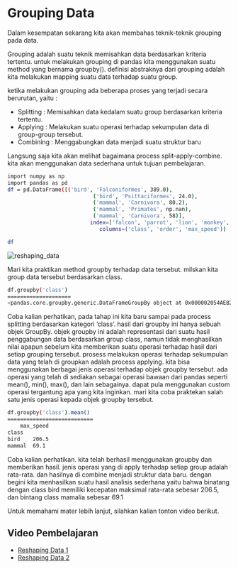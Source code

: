 <h1>Grouping Data</h1>

Dalam kesempatan sekarang kita akan membahas teknik-teknik grouping pada data.

Grouping adalah suatu teknik memisahkan data berdasarkan kriteria tertentu. untuk melakukan grouping di pandas kita menggunakan suatu method yang bernama groupby(). definisi abstraknya dari grouping adalah kita melakukan mapping suatu data terhadap suatu group.

ketika melakukan grouping ada beberapa proses yang terjadi secara berurutan, yaitu :

<ul>
    <li>Splitting : Memisahkan data kedalam suatu group berdasarkan kriteria tertentu.</li>
    <li>Applying : Melakukan suatu operasi terhadap sekumpulan data di group-group tersebut.</li>
    <li>Combining : Menggabungkan data menjadi suatu struktur baru</li>
</ul>

Langsung saja kita akan melihat bagaimana process split-apply-combine. kita akan menggunakan data sederhana untuk tujuan pembelajaran.

```sh
import numpy as np
import pandas as pd
df = pd.DataFrame([('bird', 'Falconiformes', 389.0),
                           ('bird', 'Psittaciformes', 24.0),
                           ('mammal', 'Carnivora', 80.2),
                           ('mammal', 'Primates', np.nan),
                           ('mammal', 'Carnivora', 58)],
                          index=['falcon', 'parrot', 'lion', 'monkey', 'leopard'],
                             columns=('class', 'order', 'max_speed'))

df
```

<img src="" alt="reshaping_data">

Mari kita praktikan method groupby terhadap data tersebut. milskan kita group data tersebut berdasarkan class.

```sh
df.groupby('class')
====================
<pandas.core.groupby.generic.DataFrameGroupBy object at 0x000002054AEB2808>
```

Coba kalian perhatikan, pada tahap ini kita baru sampai pada process splitting berdasarkan kategori ‘class’. hasil dari groupby ini hanya sebuah objek GroupBy. objek groupby ini adalah representasi dari suatu hasil penggabungan data berdasarkan group class, namun tidak menghasilkan nilai apapun sebelum kita memberikan suatu operasi terhadap hasil dari setiap grouping tersebut. prosess melakukan operasi terhadap sekumpulan data yang telah di groupkan adalah process applying. kita bisa menggunakan berbagai jenis operasi terhadap objek groupby tersebut. ada operasi yang telah di sediakan sebagai operasi bawaan dari pandas seperti mean(), min(), max(), dan lain sebagainya. dapat pula menggunakan custom operasi tergantung apa yang kita inginkan. mari kita coba praktekan salah satu jenis operasi kepada objek groupby tersebut.

```sh
df.groupby('class').mean()
===========================
 	max_speed
class 	
bird 	206.5
mammal 	69.1
```

Coba kalian perhatikan. kita telah berhasil menggunakan groupby dan memberikan hasil. jenis operasi yang di apply terhadap setiap group adalah rata-rata. dan hasilnya di combine menjadi struktur data baru. dengan begini kita menhasilkan suatu hasil analisis sederhana yaitu bahwa binatang dengan class bird memiliki kecepatan maksimal rata-rata sebesar 206.5, dan bintang class mamalia sebesar 69.1

Untuk memahami mater lebih lanjut, silahkan kalian tonton video berikut.

<h2>Video Pembelajaran</h2>
<ul>
    <li><a href="https://youtu.be/FQWm_HJAhJ8">Reshaping Data 1</a></li>
    <li><a href="https://youtu.be/I1ZTZuZ1dtw">Reshaping Data 2</a></li>
</ul>